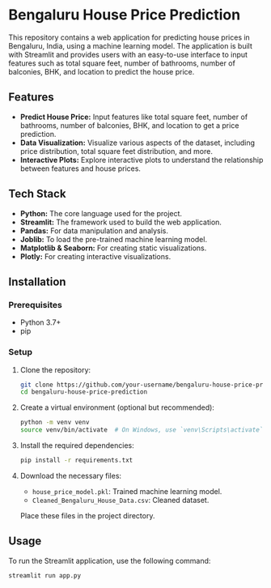 # Bengaluru House Price Prediction

This repository contains a web application for predicting house prices in Bengaluru, India, using a machine learning model. The application is built with Streamlit and provides users with an easy-to-use interface to input features such as total square feet, number of bathrooms, number of balconies, BHK, and location to predict the house price.

## Features

- **Predict House Price:** Input features like total square feet, number of bathrooms, number of balconies, BHK, and location to get a price prediction.
- **Data Visualization:** Visualize various aspects of the dataset, including price distribution, total square feet distribution, and more.
- **Interactive Plots:** Explore interactive plots to understand the relationship between features and house prices.

## Tech Stack

- **Python:** The core language used for the project.
- **Streamlit:** The framework used to build the web application.
- **Pandas:** For data manipulation and analysis.
- **Joblib:** To load the pre-trained machine learning model.
- **Matplotlib & Seaborn:** For creating static visualizations.
- **Plotly:** For creating interactive visualizations.

## Installation

### Prerequisites

- Python 3.7+
- pip

### Setup

1. Clone the repository:
    ```bash
    git clone https://github.com/your-username/bengaluru-house-price-prediction.git
    cd bengaluru-house-price-prediction
    ```

2. Create a virtual environment (optional but recommended):
    ```bash
    python -m venv venv
    source venv/bin/activate  # On Windows, use `venv\Scripts\activate`
    ```

3. Install the required dependencies:
    ```bash
    pip install -r requirements.txt
    ```

4. Download the necessary files:
    - `house_price_model.pkl`: Trained machine learning model.
    - `Cleaned_Bengaluru_House_Data.csv`: Cleaned dataset.

    Place these files in the project directory.

## Usage

To run the Streamlit application, use the following command:

```bash
streamlit run app.py
